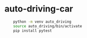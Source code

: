 # auto-driving-car

<!-- Create virtual env -->
```bash
    python -m venv auto_driving
    source auto_driving/bin/activate
    pip install pytest

```

